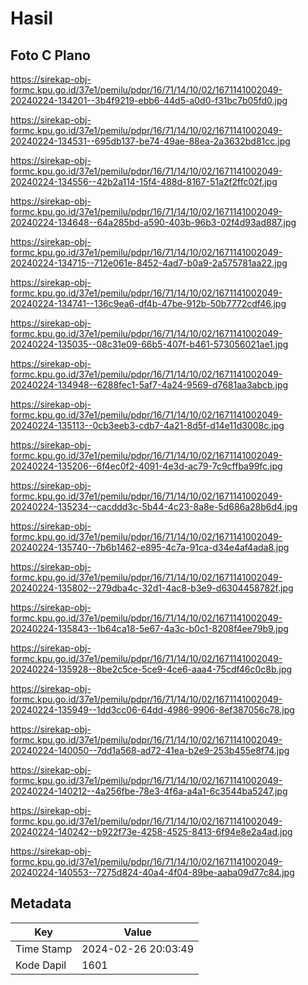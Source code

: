 # Hasil

## Foto C Plano

https://sirekap-obj-formc.kpu.go.id/37e1/pemilu/pdpr/16/71/14/10/02/1671141002049-20240224-134201--3b4f9219-ebb6-44d5-a0d0-f31bc7b05fd0.jpg

https://sirekap-obj-formc.kpu.go.id/37e1/pemilu/pdpr/16/71/14/10/02/1671141002049-20240224-134531--695db137-be74-49ae-88ea-2a3632bd81cc.jpg

https://sirekap-obj-formc.kpu.go.id/37e1/pemilu/pdpr/16/71/14/10/02/1671141002049-20240224-134556--42b2a114-15f4-488d-8167-51a2f2ffc02f.jpg

https://sirekap-obj-formc.kpu.go.id/37e1/pemilu/pdpr/16/71/14/10/02/1671141002049-20240224-134648--64a285bd-a590-403b-96b3-02f4d93ad887.jpg

https://sirekap-obj-formc.kpu.go.id/37e1/pemilu/pdpr/16/71/14/10/02/1671141002049-20240224-134715--712e061e-8452-4ad7-b0a9-2a575781aa22.jpg

https://sirekap-obj-formc.kpu.go.id/37e1/pemilu/pdpr/16/71/14/10/02/1671141002049-20240224-134741--136c9ea6-df4b-47be-912b-50b7772cdf46.jpg

https://sirekap-obj-formc.kpu.go.id/37e1/pemilu/pdpr/16/71/14/10/02/1671141002049-20240224-135035--08c31e09-66b5-407f-b461-573056021ae1.jpg

https://sirekap-obj-formc.kpu.go.id/37e1/pemilu/pdpr/16/71/14/10/02/1671141002049-20240224-134948--6288fec1-5af7-4a24-9569-d7681aa3abcb.jpg

https://sirekap-obj-formc.kpu.go.id/37e1/pemilu/pdpr/16/71/14/10/02/1671141002049-20240224-135113--0cb3eeb3-cdb7-4a21-8d5f-d14e11d3008c.jpg

https://sirekap-obj-formc.kpu.go.id/37e1/pemilu/pdpr/16/71/14/10/02/1671141002049-20240224-135206--6f4ec0f2-4091-4e3d-ac79-7c9cffba99fc.jpg

https://sirekap-obj-formc.kpu.go.id/37e1/pemilu/pdpr/16/71/14/10/02/1671141002049-20240224-135234--cacddd3c-5b44-4c23-8a8e-5d686a28b6d4.jpg

https://sirekap-obj-formc.kpu.go.id/37e1/pemilu/pdpr/16/71/14/10/02/1671141002049-20240224-135740--7b6b1462-e895-4c7a-91ca-d34e4af4ada8.jpg

https://sirekap-obj-formc.kpu.go.id/37e1/pemilu/pdpr/16/71/14/10/02/1671141002049-20240224-135802--279dba4c-32d1-4ac8-b3e9-d6304458782f.jpg

https://sirekap-obj-formc.kpu.go.id/37e1/pemilu/pdpr/16/71/14/10/02/1671141002049-20240224-135843--1b64ca18-5e67-4a3c-b0c1-8208f4ee79b9.jpg

https://sirekap-obj-formc.kpu.go.id/37e1/pemilu/pdpr/16/71/14/10/02/1671141002049-20240224-135928--8be2c5ce-5ce9-4ce6-aaa4-75cdf46c0c8b.jpg

https://sirekap-obj-formc.kpu.go.id/37e1/pemilu/pdpr/16/71/14/10/02/1671141002049-20240224-135949--1dd3cc06-64dd-4986-9906-8ef387056c78.jpg

https://sirekap-obj-formc.kpu.go.id/37e1/pemilu/pdpr/16/71/14/10/02/1671141002049-20240224-140050--7dd1a568-ad72-41ea-b2e9-253b455e8f74.jpg

https://sirekap-obj-formc.kpu.go.id/37e1/pemilu/pdpr/16/71/14/10/02/1671141002049-20240224-140212--4a256fbe-78e3-4f6a-a4a1-6c3544ba5247.jpg

https://sirekap-obj-formc.kpu.go.id/37e1/pemilu/pdpr/16/71/14/10/02/1671141002049-20240224-140242--b922f73e-4258-4525-8413-6f94e8e2a4ad.jpg

https://sirekap-obj-formc.kpu.go.id/37e1/pemilu/pdpr/16/71/14/10/02/1671141002049-20240224-140553--7275d824-40a4-4f04-89be-aaba09d77c84.jpg


## Metadata

| Key        | Value               |
| ---------- | ------------------- |
| Time Stamp | 2024-02-26 20:03:49 |
| Kode Dapil | 1601                |



